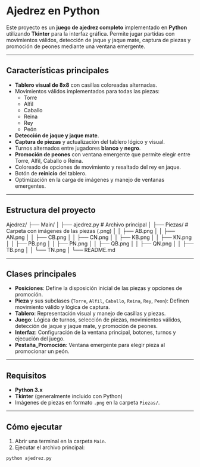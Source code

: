 # Ajedrez en Python

Este proyecto es un **juego de ajedrez completo** implementado en **Python** utilizando **Tkinter** para la interfaz gráfica. Permite jugar partidas con movimientos válidos, detección de jaque y jaque mate, captura de piezas y promoción de peones mediante una ventana emergente.

---

## Características principales

- **Tablero visual de 8x8** con casillas coloreadas alternadas.
- Movimientos válidos implementados para todas las piezas:
  - Torre
  - Alfil
  - Caballo
  - Reina
  - Rey
  - Peón
- **Detección de jaque y jaque mate**.
- **Captura de piezas** y actualización del tablero lógico y visual.
- Turnos alternados entre jugadores **blanco** y **negro**.
- **Promoción de peones** con ventana emergente que permite elegir entre Torre, Alfil, Caballo o Reina.
- Coloreado de opciones de movimiento y resaltado del rey en jaque.
- Botón de **reinicio** del tablero.
- Optimización en la carga de imágenes y manejo de ventanas emergentes.

---

## Estructura del proyecto

Ajedrez/
├── Main/
│ ├── ajedrez.py # Archivo principal
│ ├── Piezas/ # Carpeta con imágenes de las piezas (.png)
│ │ ├── AB.png
│ │ ├── AN.png
│ │ ├── CB.png
│ │ ├── CN.png
│ │ ├── KB.png
│ │ ├── KN.png
│ │ ├── PB.png
│ │ ├── PN.png
│ │ ├── QB.png
│ │ ├── QN.png
│ │ ├── TB.png
│ │ └── TN.png
│ └── README.md

---

## Clases principales

- **Posiciones**: Define la disposición inicial de las piezas y opciones de promoción.
- **Pieza** y sus subclases (`Torre`, `Alfil`, `Caballo`, `Reina`, `Rey`, `Peon`): Definen movimiento válido y lógica de captura.
- **Tablero**: Representación visual y manejo de casillas y piezas.
- **Juego**: Lógica de turnos, selección de piezas, movimientos válidos, detección de jaque y jaque mate, y promoción de peones.
- **Interfaz**: Configuración de la ventana principal, botones, turnos y ejecución del juego.
- **Pestaña_Promoción**: Ventana emergente para elegir pieza al promocionar un peón.

---

## Requisitos

- **Python 3.x**
- **Tkinter** (generalmente incluido con Python)
- Imágenes de piezas en formato `.png` en la carpeta `Piezas/`.

---

## Cómo ejecutar

1. Abrir una terminal en la carpeta `Main`.
2. Ejecutar el archivo principal:

```bash
python ajedrez.py

